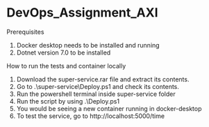 # DevOps_Assignment_AXI

Prerequisites
1. Docker desktop needs to be installed and running
2. Dotnet version 7.0 to be installed

How to run the tests and container locally

1. Download the super-service.rar file and extract its contents.
2. Go to .\super-service\Deploy.ps1 and check its contents.
3. Run the powershell terminal inside super-service folder
4. Run the script by using .\Deploy.ps1
5. You would be seeing a new container running in docker-desktop
6. To test the service, go to http://localhost:5000/time
